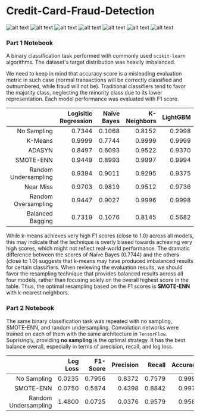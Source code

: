 # Credit-Card-Fraud-Detection
![ alt text ](https://img.shields.io/badge/license-MIT-green?style=&logo=)
![ alt text ](https://img.shields.io/badge/-Jupyter-F37626?logo=Jupyter&logoColor=white)
![ alt text ](https://img.shields.io/badge/-NumPy-013243?logo=Numpy&logoColor=white)
![ alt text ](https://img.shields.io/badge/-TensorFlow-FF6F00?logo=TensorFlow&logoColor=white)
![ alt text ](https://img.shields.io/badge/-Keras-D00000?logo=Keras&logoColor=white)
![ alt text ](https://img.shields.io/badge/-pandas-150458?logo=pandas&logoColor=white)
![ alt text ](https://img.shields.io/badge/-scikit--learn-F7931E?logo=scikitlearn&logoColor=white)

### Part 1 Notebook
A binary classification task performed with commonly used `scikit-learn` algorithms. The dataset's target distribution was heavily imbalanced.

We need to keep in mind that accuracy score is a misleading evaluation metric in such case (normal transactions will be correctly classified and outnumbered, while fraud will not be). Traditional classifiers tend to favor the majority class, neglecting the minority class due to its lower representation. Each model performance was evaluated with F1 score.

|                      | Logisitic Regression | Naïve Bayes | K-Neighbors | LightGBM |
|---------------------:|---------------------:|------------:|------------:|---------:|
|      No Sampling     | 0.7344               | 0.1068      | 0.8152      | 0.2998   |
|        K-Means       | 0.9999               | 0.7744      | 0.9999      | 0.9999   |
|        ADASYN        | 0.8497               | 0.6093      | 0.9522      | 0.9370   |
|       SMOTE-ENN      | 0.9449               | 0.8993      | 0.9997      | 0.9994   |
| Random Undersampling | 0.9394               | 0.9011      | 0.9295      | 0.9375   |
|       Near Miss      | 0.9703               | 0.9819      | 0.9512      | 0.9736   |
|  Random Oversampling | 0.9447               | 0.9027      | 0.9996      | 0.9998   |
|   Balanced Bagging   | 0.7319               | 0.1076      | 0.8145      | 0.5682   |

While k-means achieves very high F1 scores (close to 1.0) across all models, this may indicate that the technique is overly biased towards achieving very high scores, which might not reflect real-world performance. The dramatic difference between the scores of Naïve Bayes (0.7744) and the others (close to 1.0) suggests that k-means may have produced imbalanced results for certain classifiers. When reviewing the evaluation results, we should favor the resampling technique that provides balanced results across all four models, rather than focusing solely on the overall highest score in the table. Thus, the optimal resampling based on the F1 scores is **SMOTE-ENN** with k-nearest neighbors.

### Part 2 Notebook
The same binary classification task was repeated with no sampling, SMOTE-ENN, and random undersampling. Convolution networks were trained on each of them with the same architecture in `TensorFlow`. Suprisingly, providing **no sampling** is the optimal strategy. It has the best balance overall, especially in terms of precision, recall, and log loss.

|                      | Log Loss | F1-Score | Precision | Recall | Accuracy |
|---------------------:|---------:|---------:|----------:|-------:|---------:|
|      No Sampling     | 0.0235   | 0.7956   | 0.8372    | 0.7579 | 0.9993   |
|       SMOTE-ENN      | 0.0750   | 0.5874   | 0.4398    | 0.8842 | 0.9979   |
| Random Undersampling | 1.4800   | 0.0725   | 0.0376    | 0.9579 | 0.9589   |
